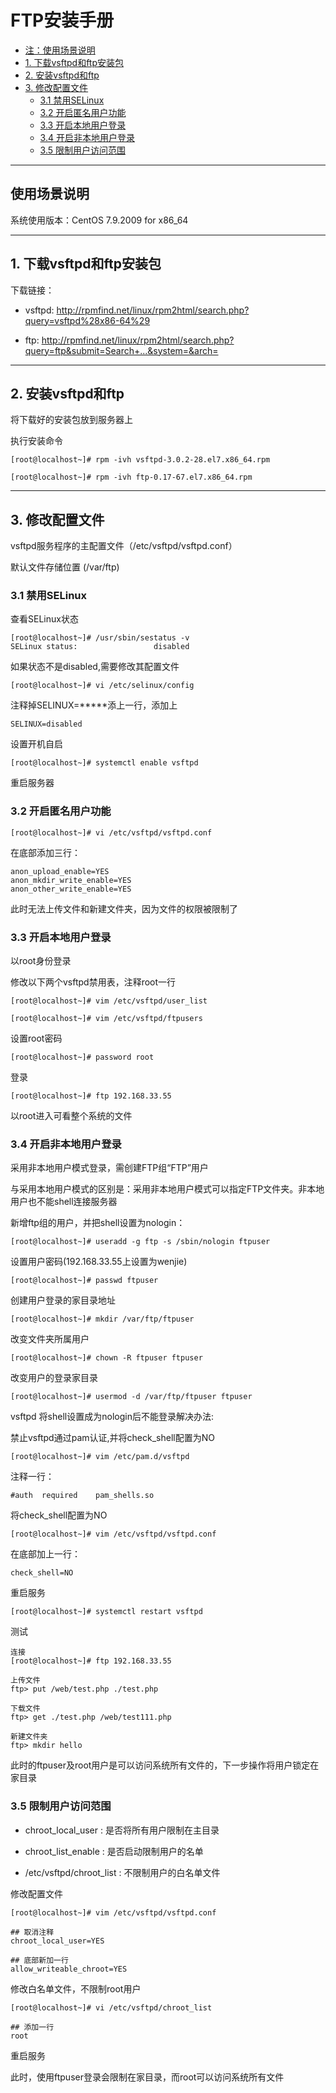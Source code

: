 # FTP安装手册

* [注：使用场景说明](#1.%20%E4%B8%8B%E8%BD%BDvsftpd%E5%92%8Cftp%E5%AE%89%E8%A3%85%E5%8C%85)
* [1. 下载vsftpd和ftp安装包](#2.%20%E5%AE%89%E8%A3%85vsftpd%E5%92%8Cftp)
* [2. 安装vsftpd和ftp](#%E5%AE%89%E8%A3%85vsftpd)
* [3. 修改配置文件](#3.%20%E4%BF%AE%E6%94%B9%E9%85%8D%E7%BD%AE%E6%96%87%E4%BB%B6)
  * [3.1 禁用SELinux](#3.1%20%E7%A6%81%E7%94%A8SELinux)
  * [3.2 开启匿名用户功能](#3.2%20%E5%BC%80%E5%90%AF%E5%8C%BF%E5%90%8D%E7%94%A8%E6%88%B7%E5%8A%9F%E8%83%BD)
  * [3.3 开启本地用户登录](#3.3%20%E5%BC%80%E5%90%AF%E6%9C%AC%E5%9C%B0%E7%94%A8%E6%88%B7%E7%99%BB%E5%BD%95)
  * [3.4 开启非本地用户登录](#3.4%20%E5%BC%80%E5%90%AF%E9%9D%9E%E6%9C%AC%E5%9C%B0%E7%94%A8%E6%88%B7%E7%99%BB%E5%BD%95)
  * [3.5 限制用户访问范围](#3.5%20%E9%99%90%E5%88%B6%E7%94%A8%E6%88%B7%E8%AE%BF%E9%97%AE%E8%8C%83%E5%9B%B4)

---

## 使用场景说明

系统使用版本：CentOS 7.9.2009 for x86_64

---

## 1. 下载vsftpd和ftp安装包

下载链接：

* vsftpd: <http://rpmfind.net/linux/rpm2html/search.php?query=vsftpd%28x86-64%29>

* ftp: <http://rpmfind.net/linux/rpm2html/search.php?query=ftp&submit=Search+...&system=&arch=>

---

## 2. 安装vsftpd和ftp

将下载好的安装包放到服务器上

执行安装命令

```linux
[root@localhost~]# rpm -ivh vsftpd-3.0.2-28.el7.x86_64.rpm
```

```linux
[root@localhost~]# rpm -ivh ftp-0.17-67.el7.x86_64.rpm
```

---

## 3. 修改配置文件

vsftpd服务程序的主配置文件（/etc/vsftpd/vsftpd.conf）

默认文件存储位置 (/var/ftp)

### 3.1 禁用SELinux

查看SELinux状态

```linux
[root@localhost~]# /usr/sbin/sestatus -v
SELinux status:                 disabled
```

如果状态不是disabled,需要修改其配置文件

```linux
[root@localhost~]# vi /etc/selinux/config
```

注释掉SELINUX=*****添上一行，添加上

```linux
SELINUX=disabled
```

设置开机自启

```linux
[root@localhost~]# systemctl enable vsftpd
```

重启服务器

### 3.2 开启匿名用户功能

```linux
[root@localhost~]# vi /etc/vsftpd/vsftpd.conf
```

在底部添加三行：

```linux
anon_upload_enable=YES
anon_mkdir_write_enable=YES
anon_other_write_enable=YES
```

此时无法上传文件和新建文件夹，因为文件的权限被限制了

### 3.3 开启本地用户登录

以root身份登录

修改以下两个vsftpd禁用表，注释root一行

```linux
[root@localhost~]# vim /etc/vsftpd/user_list
```

```linux
[root@localhost~]# vim /etc/vsftpd/ftpusers
```

设置root密码

```linux
[root@localhost~]# password root
```

登录

```linux
[root@localhost~]# ftp 192.168.33.55
```

以root进入可看整个系统的文件

### 3.4 开启非本地用户登录

采用非本地用户模式登录，需创建FTP组“FTP”用户

与采用本地用户模式的区别是：采用非本地用户模式可以指定FTP文件夹。非本地用户也不能shell连接服务器

新增ftp组的用户，并把shell设置为nologin：

```linux
[root@localhost~]# useradd -g ftp -s /sbin/nologin ftpuser
```

设置用户密码(192.168.33.55上设置为wenjie)

```linux
[root@localhost~]# passwd ftpuser
```

创建用户登录的家目录地址

```linux
[root@localhost~]# mkdir /var/ftp/ftpuser
```

改变文件夹所属用户

```linux
[root@localhost~]# chown -R ftpuser ftpuser
```

改变用户的登录家目录

```linux
[root@localhost~]# usermod -d /var/ftp/ftpuser ftpuser
```

vsftpd 将shell设置成为nologin后不能登录解决办法:

禁止vsftpd通过pam认证,并将check_shell配置为NO

```linux
[root@localhost~]# vim /etc/pam.d/vsftpd
```

注释一行：

```linux
#auth  required    pam_shells.so
```

将check_shell配置为NO

```
[root@localhost~]# vim /etc/vsftpd/vsftpd.conf
```

在底部加上一行：

```
check_shell=NO
```

重启服务

```
[root@localhost~]# systemctl restart vsftpd
```

测试

```
连接
[root@localhost~]# ftp 192.168.33.55

上传文件
ftp> put /web/test.php ./test.php

下载文件
ftp> get ./test.php /web/test111.php

新建文件夹
ftp> mkdir hello
```

此时的ftpuser及root用户是可以访问系统所有文件的，下一步操作将用户锁定在家目录

### 3.5 限制用户访问范围

* chroot_local_user : 是否将所有用户限制在主目录

* chroot_list_enable : 是否启动限制用户的名单

* /etc/vsftpd/chroot_list : 不限制用户的白名单文件

修改配置文件

```
[root@localhost~]# vim /etc/vsftpd/vsftpd.conf
```

```
## 取消注释
chroot_local_user=YES

## 底部新加一行
allow_writeable_chroot=YES
```

修改白名单文件，不限制root用户

```
[root@localhost~]# vi /etc/vsftpd/chroot_list
```

```
## 添加一行
root
```

重启服务

此时，使用ftpuser登录会限制在家目录，而root可以访问系统所有文件

